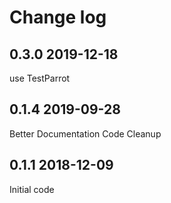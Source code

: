# Change log

## 0.3.0 2019-12-18
use TestParrot

## 0.1.4  2019-09-28
Better Documentation
Code Cleanup

## 0.1.1  2018-12-09
Initial code
